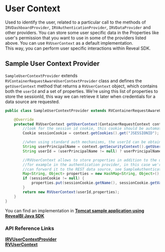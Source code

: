 # User Context

Used to identify the user, related to a particular call to the methods of `IRVDashboardProvider`, `IRVAuthenticationProvider`, `IRVDataProvider` and other providers. You can store some user specific data in the Properties like user's permission that you want to use in some of the providers listed above. You can use `RVUserContext` as a default implementation.<br>
This way, you can perform user specific interactions within Reveal SDK.


## Sample User Context Provider

`SampleUserContextProvider` extends `RVContainerRequestAwareUserContextProvider` class and defines the `getUserContext` method that returns a `RVUserContext` object, which contains both the `userId` and a set of properties. We're using this list of properties to store the sessionId, this way we can retrieve it later when credentials for a data source are requested.

```java
public class SampleUserContextProvider extends RVContainerRequestAwareUserContextProvider {

	@Override
	protected RVUserContext getUserContext(ContainerRequestContext context) {
		//look for the session id cookie, this cookie should be automatically added by Tomcat, so it should be always present
		Cookie sessionCookie = context.getCookies().get("JSESSIONID");		

		//when using standard auth mechanisms, the userId can be obtained using: context.getSecurityContext().getUserPrincipal().getName()
		String userPrincipalName = context.getSecurityContext().getUserPrincipal().getName();
		String userId = (userPrincipalName != null) ? userPrincipalName : "guest";

		//RVUserContext allows to store properties in addition to the userId, these properties can be used later
		//for example in the authentication provider, in this case we're including the session id cookie so we 
		//can forward it to the REST data source, see SampleAuthenticationProvider.
		Map<String, Object> properties = new HashMap<String, Object>();
		if (sessionCookie != null) {
			properties.put(sessionCookie.getName(), sessionCookie.getValue());
		}
		return new RVUserContext(userId,properties);
	}
}
```

You can find an implementation in [**Tomcat sample application using RevealBI Java SDK**](https://github.com/RevealBi/sdk-samples-java/tree/f76481b3578ee95b3949d87e693e2228809daa3e/cookies-auth)

### API Reference Links

[**IRVUserContextProvider**](https://help.revealbi.io/api/java/latest/com/infragistics/reveal/sdk/api/IRVUserContextProvider.html) <br>
[**RVUserContext**](https://help.revealbi.io/api/java/latest/com/infragistics/reveal/sdk/base/RVUserContext.html) 

